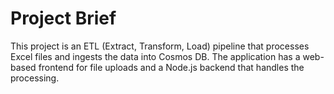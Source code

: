 # Project Brief

This project is an ETL (Extract, Transform, Load) pipeline that processes Excel files and ingests the data into Cosmos DB. The application has a web-based frontend for file uploads and a Node.js backend that handles the processing.
